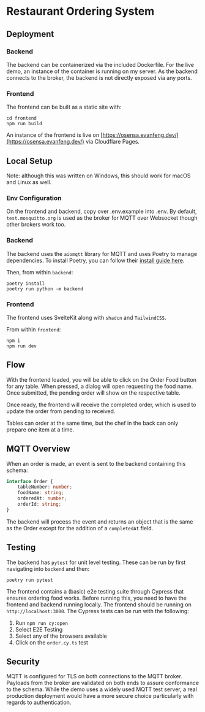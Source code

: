 # Restaurant Ordering System

## Deployment

### Backend

The backend can be containerized via the included Dockerfile. For the live demo, an instance of the container is running on my server. As the backend connects to the broker, the backend is not directly exposed via any ports.

### Frontend

The frontend can be built as a static site with:

```
cd frontend
npm run build
```

An instance of the frontend is live on [https://osensa.evanfeng.dev/](https://osensa.evanfeng.dev/) via Cloudflare Pages.

## Local Setup

Note: although this was written on Windows, this should work for macOS and Linux as well.

### Env Configuration

On the frontend and backend, copy over .env.example into .env. By default, `test.mosquitto.org` is used as the broker for MQTT over Websocket though other brokers work too.

### Backend

The backend uses the `aiomqtt` library for MQTT and uses Poetry to manage dependencies. To install Poetry, you can follow their [install guide here](https://python-poetry.org/docs/#installation).

Then, from within `backend`:

```
poetry install
poetry run python -m backend
```

### Frontend

The frontend uses SvelteKit along with `shadcn` and `TailwindCSS`.

From within `frontend`:

```
npm i
npm run dev

```

## Flow

With the frontend loaded, you will be able to click on the Order Food button for any table. When pressed, a dialog will open requesting the food name. Once submitted, the pending order will show on the respective table.

Once ready, the frontend will receive the completed order, which is used to update the order from pending to received.

Tables can order at the same time, but the chef in the back can only prepare one item at a time.

## MQTT Overview

When an order is made, an event is sent to the backend containing this schema:

```ts
interface Order {
	tableNumber: number;
	foodName: string;
	orderedAt: number;
	orderId: string;
}
```

The backend will process the event and returns an object that is the same as the Order except for the addition of a `completedAt` field.

## Testing

The backend has `pytest` for unit level testing. These can be run by first navigating into `backend` and then:

```
poetry run pytest

```

The frontend contains a (basic) e2e testing suite through Cypress that ensures ordering food works. Before running this, you need to have the frontend and backend running locally. The frontend should be running on `http://localhost:3000`. The Cypress tests can be run with the following:

1. Run `npm run cy:open`
2. Select E2E Testing
3. Select any of the browsers available
4. Click on the `order.cy.ts` test

## Security

MQTT is configured for TLS on both connections to the MQTT broker. Payloads from the broker are validated on both ends to assure conformance to the schema. While the demo uses a widely used MQTT test server, a real production deployment would have a more secure choice particularly with regards to authentication.
